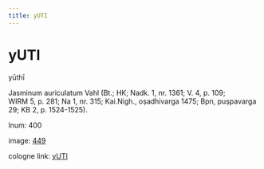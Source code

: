 ```yaml
---
title: yUTI
---
```


# yUTI

yūthī  <div n="P" />Jasminum auriculatum Vahl (Bt.; HK; Nadk. 1, nr. 1361; V. 4, p. 109; <div n="lb" />WIRM 5, p. 281; Na 1, nr. 315; Kai.Nigh., oṣadhivarga 1475; Bpn, puṣpavarga <div n="lb" />29; KB 2, p. 1524-1525).

lnum: 400

image: [449](https://www.sanskrit-lexicon.uni-koeln.de/scans/csl-apidev/servepdf.php?dict=snp&page=449)

cologne link: [yUTI](https://sanskrit-lexicon.uni-koeln.de/scans/csl-apidev/getword.php?dict=snp&key=yUTI)

